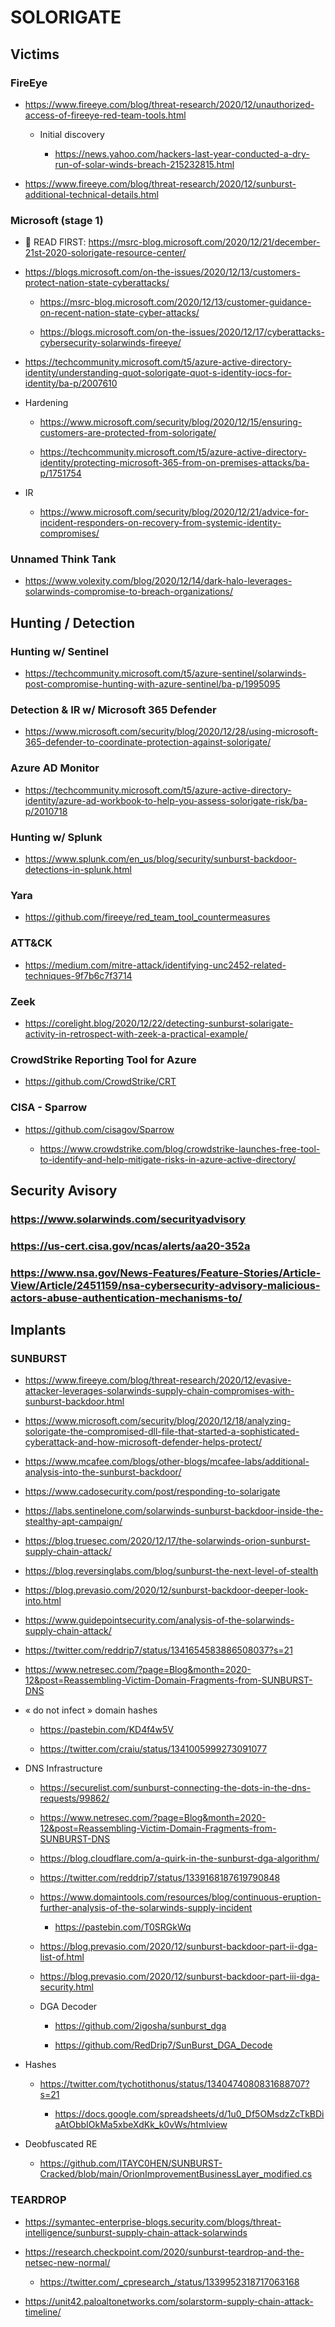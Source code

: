 # SOLORIGATE


## Victims

### FireEye

- https://www.fireeye.com/blog/threat-research/2020/12/unauthorized-access-of-fireeye-red-team-tools.html

	- Initial discovery 

		- https://news.yahoo.com/hackers-last-year-conducted-a-dry-run-of-solar-winds-breach-215232815.html

- https://www.fireeye.com/blog/threat-research/2020/12/sunburst-additional-technical-details.html

### Microsoft (stage 1)

- 🧭 READ FIRST: https://msrc-blog.microsoft.com/2020/12/21/december-21st-2020-solorigate-resource-center/

- https://blogs.microsoft.com/on-the-issues/2020/12/13/customers-protect-nation-state-cyberattacks/

	- https://msrc-blog.microsoft.com/2020/12/13/customer-guidance-on-recent-nation-state-cyber-attacks/

	- https://blogs.microsoft.com/on-the-issues/2020/12/17/cyberattacks-cybersecurity-solarwinds-fireeye/

- https://techcommunity.microsoft.com/t5/azure-active-directory-identity/understanding-quot-solorigate-quot-s-identity-iocs-for-identity/ba-p/2007610

- Hardening

	- https://www.microsoft.com/security/blog/2020/12/15/ensuring-customers-are-protected-from-solorigate/

	- https://techcommunity.microsoft.com/t5/azure-active-directory-identity/protecting-microsoft-365-from-on-premises-attacks/ba-p/1751754

- IR

	- https://www.microsoft.com/security/blog/2020/12/21/advice-for-incident-responders-on-recovery-from-systemic-identity-compromises/

### Unnamed Think Tank

- https://www.volexity.com/blog/2020/12/14/dark-halo-leverages-solarwinds-compromise-to-breach-organizations/

## Hunting / Detection

### Hunting w/ Sentinel

- https://techcommunity.microsoft.com/t5/azure-sentinel/solarwinds-post-compromise-hunting-with-azure-sentinel/ba-p/1995095

### Detection & IR w/ Microsoft 365 Defender

- https://www.microsoft.com/security/blog/2020/12/28/using-microsoft-365-defender-to-coordinate-protection-against-solorigate/

### Azure AD Monitor

- https://techcommunity.microsoft.com/t5/azure-active-directory-identity/azure-ad-workbook-to-help-you-assess-solorigate-risk/ba-p/2010718

### Hunting w/ Splunk

- https://www.splunk.com/en_us/blog/security/sunburst-backdoor-detections-in-splunk.html

### Yara

- https://github.com/fireeye/red_team_tool_countermeasures

### ATT&CK

- https://medium.com/mitre-attack/identifying-unc2452-related-techniques-9f7b6c7f3714

### Zeek

- https://corelight.blog/2020/12/22/detecting-sunburst-solarigate-activity-in-retrospect-with-zeek-a-practical-example/

### CrowdStrike Reporting Tool for Azure

- https://github.com/CrowdStrike/CRT

### CISA - Sparrow

- https://github.com/cisagov/Sparrow

	- https://www.crowdstrike.com/blog/crowdstrike-launches-free-tool-to-identify-and-help-mitigate-risks-in-azure-active-directory/

## Security Avisory

### https://www.solarwinds.com/securityadvisory

### https://us-cert.cisa.gov/ncas/alerts/aa20-352a

### https://www.nsa.gov/News-Features/Feature-Stories/Article-View/Article/2451159/nsa-cybersecurity-advisory-malicious-actors-abuse-authentication-mechanisms-to/

## Implants

### SUNBURST

- https://www.fireeye.com/blog/threat-research/2020/12/evasive-attacker-leverages-solarwinds-supply-chain-compromises-with-sunburst-backdoor.html

- https://www.microsoft.com/security/blog/2020/12/18/analyzing-solorigate-the-compromised-dll-file-that-started-a-sophisticated-cyberattack-and-how-microsoft-defender-helps-protect/

- https://www.mcafee.com/blogs/other-blogs/mcafee-labs/additional-analysis-into-the-sunburst-backdoor/

- https://www.cadosecurity.com/post/responding-to-solarigate

- https://labs.sentinelone.com/solarwinds-sunburst-backdoor-inside-the-stealthy-apt-campaign/

- https://blog.truesec.com/2020/12/17/the-solarwinds-orion-sunburst-supply-chain-attack/

- https://blog.reversinglabs.com/blog/sunburst-the-next-level-of-stealth

- https://blog.prevasio.com/2020/12/sunburst-backdoor-deeper-look-into.html

- https://www.guidepointsecurity.com/analysis-of-the-solarwinds-supply-chain-attack/

- https://twitter.com/reddrip7/status/1341654583886508037?s=21

- https://www.netresec.com/?page=Blog&month=2020-12&post=Reassembling-Victim-Domain-Fragments-from-SUNBURST-DNS

- « do not infect » domain hashes

	- https://pastebin.com/KD4f4w5V

	- https://twitter.com/craiu/status/1341005999273091077

- DNS Infrastructure

	- https://securelist.com/sunburst-connecting-the-dots-in-the-dns-requests/99862/

	- https://www.netresec.com/?page=Blog&month=2020-12&post=Reassembling-Victim-Domain-Fragments-from-SUNBURST-DNS

	- https://blog.cloudflare.com/a-quirk-in-the-sunburst-dga-algorithm/

	- https://twitter.com/reddrip7/status/1339168187619790848

	- https://www.domaintools.com/resources/blog/continuous-eruption-further-analysis-of-the-solarwinds-supply-incident

		- https://pastebin.com/T0SRGkWq

	- https://blog.prevasio.com/2020/12/sunburst-backdoor-part-ii-dga-list-of.html

	- https://blog.prevasio.com/2020/12/sunburst-backdoor-part-iii-dga-security.html

	- DGA Decoder

		- https://github.com/2igosha/sunburst_dga

		- https://github.com/RedDrip7/SunBurst_DGA_Decode

- Hashes

	- https://twitter.com/tychotithonus/status/1340474080831688707?s=21

		- https://docs.google.com/spreadsheets/d/1u0_Df5OMsdzZcTkBDiaAtObbIOkMa5xbeXdKk_k0vWs/htmlview

- Deobfuscated RE

	- https://github.com/ITAYC0HEN/SUNBURST-Cracked/blob/main/OrionImprovementBusinessLayer_modified.cs

### TEARDROP

- https://symantec-enterprise-blogs.security.com/blogs/threat-intelligence/sunburst-supply-chain-attack-solarwinds

- https://research.checkpoint.com/2020/sunburst-teardrop-and-the-netsec-new-normal/

	- https://twitter.com/_cpresearch_/status/1339952318717063168

- https://unit42.paloaltonetworks.com/solarstorm-supply-chain-attack-timeline/


